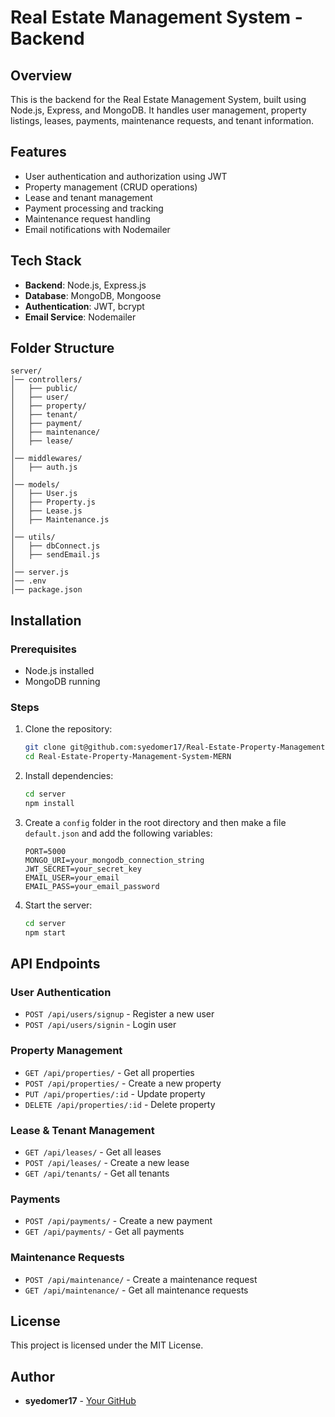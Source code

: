 # Real Estate Management System - Backend

## Overview
This is the backend for the Real Estate Management System, built using Node.js, Express, and MongoDB. It handles user management, property listings, leases, payments, maintenance requests, and tenant information.

## Features
- User authentication and authorization using JWT
- Property management (CRUD operations)
- Lease and tenant management
- Payment processing and tracking
- Maintenance request handling
- Email notifications with Nodemailer

## Tech Stack
- **Backend**: Node.js, Express.js
- **Database**: MongoDB, Mongoose
- **Authentication**: JWT, bcrypt
- **Email Service**: Nodemailer

## Folder Structure
```
server/
│── controllers/
│   ├── public/
│   ├── user/
│   ├── property/
│   ├── tenant/
│   ├── payment/
│   ├── maintenance/
│   ├── lease/
│
│── middlewares/
│   ├── auth.js
│
│── models/
│   ├── User.js
│   ├── Property.js
│   ├── Lease.js
│   ├── Maintenance.js
│
│── utils/
│   ├── dbConnect.js
│   ├── sendEmail.js
│
│── server.js
│── .env
│── package.json
```

## Installation
### Prerequisites
- Node.js installed
- MongoDB running

### Steps
1. Clone the repository:
   ```sh
   git clone git@github.com:syedomer17/Real-Estate-Property-Management-System-MERN.git
   cd Real-Estate-Property-Management-System-MERN
   ```
2. Install dependencies:
   ```sh
   cd server
   npm install
   ```
3. Create a `config` folder in the root directory and then make a file `default.json` and add the following variables:
   ```config
   PORT=5000
   MONGO_URI=your_mongodb_connection_string
   JWT_SECRET=your_secret_key
   EMAIL_USER=your_email
   EMAIL_PASS=your_email_password
   ```
4. Start the server:
   ```sh
   cd server 
   npm start
   ```

## API Endpoints
### User Authentication
- `POST /api/users/signup` - Register a new user
- `POST /api/users/signin` - Login user

### Property Management
- `GET /api/properties/` - Get all properties
- `POST /api/properties/` - Create a new property
- `PUT /api/properties/:id` - Update property
- `DELETE /api/properties/:id` - Delete property

### Lease & Tenant Management
- `GET /api/leases/` - Get all leases
- `POST /api/leases/` - Create a new lease
- `GET /api/tenants/` - Get all tenants

### Payments
- `POST /api/payments/` - Create a new payment
- `GET /api/payments/` - Get all payments

### Maintenance Requests
- `POST /api/maintenance/` - Create a maintenance request
- `GET /api/maintenance/` - Get all maintenance requests

## License
This project is licensed under the MIT License.

## Author
- **syedomer17** - [Your GitHub](https://github.com/syedomer17)
